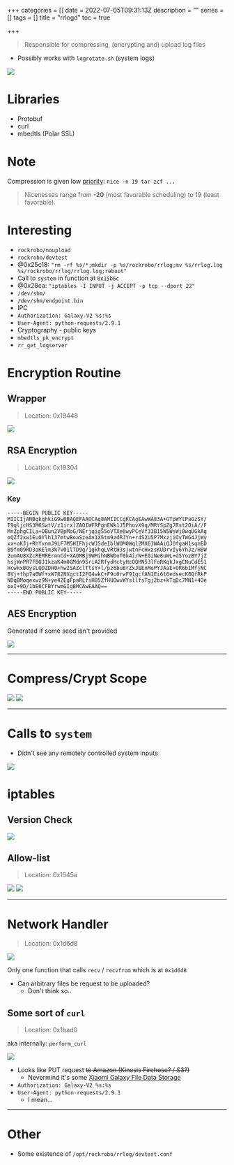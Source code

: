 +++
categories = []
date = 2022-07-05T09:31:13Z
description = ""
series = []
tags = []
title = "rrlogd"
toc = true

+++
> Responsible for compressing, (encrypting and) upload log files

* Possibly works with `logrotate.sh` (system logs)

![](/uploads/20220705-snipaste_2022-07-05_19-30-19.jpg)

# Libraries

* Protobuf
* curl
* mbedtls (Polar SSL)

# Note

Compression is given low [priority](https://linux.die.net/man/1/nice): `nice -n 19 tar zcf ...`

> Nicenesses range from **-20** (most favorable scheduling) to 19 (least favorable).

# Interesting

* `rockrobo/noupload`
* `rockrobo/devtest`
* @0x25c18: `"rm -rf %s/*;mkdir -p %s/rockrobo/rrlog;mv %s/rrlog.log %s/rockrobo/rrlog/rrlog.log;reboot"`
* Call to `system` in function at `0x15b6c`
* @0x28ca: `"iptables -I INPUT -j ACCEPT -p tcp --dport 22"`
* `/dev/shm/`
* `/dev/shm/endpoint.bin`
* IPC
* `Authorization: Galaxy-V2 %s:%s`
* `User-Agent: python-requests/2.9.1`
* Cryptography - public keys
* `mbedtls_pk_encrypt`
* `rr_get_logserver`

# Encryption Routine

## Wrapper

> Location: 0x19448

![](/uploads/20220705-snipaste_2022-07-05_20-26-04.jpg)

## RSA Encryption

> Location: 0x19304

![](/uploads/20220705-snipaste_2022-07-05_20-20-34.jpg)

### Key

    -----BEGIN PUBLIC KEY-----
    MIICIjANBgkqhkiG9w0BAQEFAAOCAg8AMIICCgKCAgEAwWA83A+GTpWYtPaGzSY/
    T9qljcHS3M6SwtV/z1irxlZAOIWFRPgnEWk1J5PhovX9q/MRYSpZg7Rst2OiA//F
    MnZphgCILa+OBun2VBpMoG/NErjqigS5oVTXe6wyPCeVf33B15W5WsWj0wqUGkAg
    oQZf2xw1Eu0Ylh137mtwBoaSzeAn1X5tm9zdRJYn+r4S2U5P7MxzjiOyTWG4JjWy
    xx+oKJj+RhYxnmJ9LF7M5HIFhjcWJ5deIblWOM0Wql2MX63WAAiQJOfgaH1sqnED
    B9fm09RD3aKElm3k7V01lTD9g/1gkhqLVRtH3sjwtnFcHxzsKUDrvIy6YhJz/H8W
    2umAU8XZcREMRErmnCd+XAOMBj9WMihNBWDoT0k4i/W+E0iNe6uWL+dSYozBY7jZ
    hsjWnPR7FBQJ1kzaK4m0GMdn9SriA2RfydHctyHcOQHN53lFoRKqkJxgCNuCdES1
    HcwkxBOysLQDZDH0+hw2SAZclTtsY+l/pz6buBrZxJEEnMoPYJAaE+OR6b1MfjNC
    8Vj+thp7a0Wf+xW782NXgctI2FQ4wkC+F9u0rwF91qcfAN1Ei6t6edsecK8QfRkP
    NDqBMoqexwz9N+ye4ZEgFpaRLfsH85ZfHUOwvWYsllfsTgj2bz+kTqDc7MN1+4Oe
    oxI+9D/1bE6CFBYrwmGIgBMCAwEAAQ==
    -----END PUBLIC KEY-----

## AES Encryption

Generated if some seed isn't provided

![](/uploads/20220705-snipaste_2022-07-05_20-35-00.jpg)

***

# Compress/Crypt Scope

![](/uploads/20220705-snipaste_2022-07-05_20-36-52.jpg) ![](/uploads/20220705-snipaste_2022-07-05_20-37-49.jpg)

***

# Calls to `system`

* Didn't see any remotely controlled system inputs

![](/uploads/20220705-snipaste_2022-07-05_20-33-03.jpg)

# iptables

## Version Check

![](/uploads/20220705-snipaste_2022-07-05_20-53-02.jpg)

## Allow-list

> Location: 0x1545a

![](/uploads/20220705-snipaste_2022-07-05_20-57-36.jpg) ![](/uploads/20220705-snipaste_2022-07-05_20-58-04.jpg)

***

# Network Handler

> Location: 0x1d6d8

![](/uploads/20220705-snipaste_2022-07-05_21-34-32.jpg)

Only one function that calls `recv` / `recvfrom` which is at `0x1d6d8`

* Can arbitrary files be request to be uploaded?
  * Don't think so..

## Some sort of `curl`

> Location: 0x1bad0

aka internally: `perform_curl`

![](/uploads/20220705-snipaste_2022-07-05_21-37-51.jpg)

* Looks like PUT request <s>to Amazon (Kinesis Firehose? / S3?)</s>
  * Nevermind it's some [Xiaomi Galaxy File Data Storage](http://docs.api.xiaomi.com/en/fds/)
* `Authorization: Galaxy-V2 %s:%s`
* `User-Agent: python-requests/2.9.1`
  * I mean...

***

# Other

* Some existence of `/opt/rockrobo/rrlog/devtest.conf`